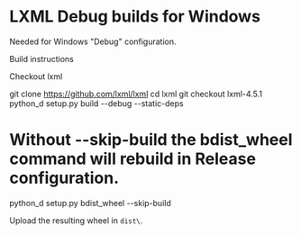 # LXML Debug builds for Windows

Needed for Windows "Debug" configuration.

Build instructions

Checkout lxml

git clone https://github.com/lxml/lxml
cd lxml
git checkout lxml-4.5.1
python_d setup.py build --debug --static-deps
# Without --skip-build the bdist_wheel command will rebuild in Release configuration.
python_d setup.py bdist_wheel --skip-build

Upload the resulting wheel in `dist\`. 
